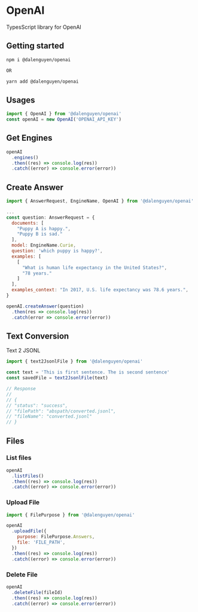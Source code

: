 # OpenAI

TypesScript library for OpenAI

## Getting started

```bash
npm i @dalenguyen/openai

OR

yarn add @dalenguyen/openai
```

## Usages

```javascript
import { OpenAI } from '@dalenguyen/openai'
const openAI = new OpenAI('OPENAI_API_KEY')
```

## Get Engines

```javascript
openAI
  .engines()
  .then((res) => console.log(res))
  .catch((error) => console.error(error))
```

## Create Answer

```javascript
import { AnswerRequest, EngineName, OpenAI } from '@dalenguyen/openai'

...
const question: AnswerRequest = {
  documents: [
    "Puppy A is happy.",
    "Puppy B is sad."
  ],
  model: EngineName.Curie,
  question: 'which puppy is happy?',
  examples: [
    [
      "What is human life expectancy in the United States?",
      "78 years."
    ]
  ],
  examples_context: "In 2017, U.S. life expectancy was 78.6 years.",
}

openAI.createAnswer(question)
  .then(res => console.log(res))
  .catch(error => console.error(error))

```

## Text Conversion

Text 2 JSONL

```javascript
import { text2JsonlFile } from '@dalenguyen/openai'

const text = 'This is first sentence. The is second sentence'
const savedFile = text2JsonlFile(text)

// Response
//
// {
// "status": "success",
// "filePath": "abspath/converted.jsonl",
// "fileName": "converted.jsonl"
// }
```

## Files

### List files

```javascript
openAI
  .listFiles()
  .then((res) => console.log(res))
  .catch((error) => console.error(error))
```

### Upload File

```javascript
import { FilePurpose } from '@dalenguyen/openai'

openAI
  .uploadFile({
    purpose: FilePurpose.Answers,
    file: 'FILE_PATH',
  })
  .then((res) => console.log(res))
  .catch((error) => console.error(error))
```

### Delete File

```javascript
openAI
  .deleteFile(fileId)
  .then((res) => console.log(res))
  .catch((error) => console.error(error))
```
